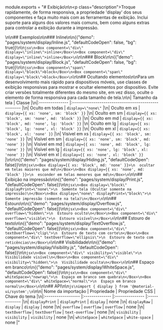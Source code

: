 module.exports = "# Exibição\n\n<p class=\"description\">Troque rapidamente, de forma responsiva, a propriedade 'display' dos seus componentes e faça muito mais com as ferramentas de exibição. Inclui suporte para alguns dos valores mais comuns, bem como alguns extras para controlar a exibição durante a impressão.</p>\n\n## Exemplos\n\n### Inline\n\n{{\"demo\": \"pages/system/display/Inline.js\", \"defaultCodeOpen\": false, \"bg\": true}}\n\n```jsx\n<Box component=\"div\" display=\"inline\">inline</Box>\n<Box component=\"div\" display=\"inline\">inline</Box>\n```\n\n### Block\n\n{{\"demo\": \"pages/system/display/Block.js\", \"defaultCodeOpen\": false, \"bg\": true}}\n\n```jsx\n<Box component=\"span\" display=\"block\">block</Box>\n<Box component=\"span\" display=\"block\">block</Box>\n```\n\n## Ocultando elementos\n\nPara um desenvolvimento mais rápido para dispositivos móveis, use classes de exibição responsivas para mostrar e ocultar elementos por dispositivo. Evite criar versões totalmente diferentes do mesmo site, em vez disso, oculte o elemento de forma responsiva para cada tamanho de tela.\n\n| Tamanho da tela | Classe                                               |\n|:--------------- |:---------------------------------------------------- |\n| Oculto em todas | `display=\"none\"`                                     |\n| Oculto em xs    | `display={{ xs: 'none', sm: 'block' }}`              |\n| Oculto em sm    | `display={{ xs: 'block', sm: 'none', md: 'block' }}` |\n| Oculto em md    | `display={{ xs: 'block', md: 'none', lg: 'block' }}` |\n| Oculto em lg    | `display={{ xs: 'block', lg: 'none', xl: 'block' }}` |\n| Oculto em xl    | `display={{ xs: 'block', xl: 'none' }}`              |\n| Visível em xs   | `display={{ xs: 'block', sm: 'none' }}`              |\n| Visível em sm   | `display={{ xs: 'none', sm: 'block', md: 'none' }}`  |\n| Visível em md   | `display={{ xs: 'none', md: 'block', lg: 'none' }}`  |\n| Visível em lg   | `display={{ xs: 'none', lg: 'block', xl: 'none' }}`  |\n| Visível em xl   | `display={{ xs: 'none', xl: 'block' }}`              |\n\n\n{{\"demo\": \"pages/system/display/Hiding.js\", \"defaultCodeOpen\": false}}\n\n```jsx\n<Box display={{ xs: 'block', md: 'none' }}>\n  ocultar em telas maiores que md\n</Box>\n<Box display={{ xs: 'none', md: 'block' }}>\n  esconder em telas menores que md\n</Box>\n```\n\n## Exibição na impressão\n\n{{\"demo\": \"pages/system/display/Print.js\", \"defaultCodeOpen\": false}}\n\n```jsx\n<Box display=\"block\" displayPrint=\"none\">\n  Somente tela (Ocultar somente na impressão)\n</Box>\n<Box display=\"none\" displayPrint=\"block\">\n  Somente impressão (somente na tela)\n</Box>\n```\n\n## Estouro\n\n{{\"demo\": \"pages/system/display/Overflow.js\", \"defaultCodeOpen\": false}}\n\n```jsx\n<Box component=\"div\" overflow=\"hidden\">\n  Estouro oculto\n</Box>\n<Box component=\"div\" overflow=\"visible\">\n  Estouro visível\n</Box>\n```\n\n## Estouro de texto\n\n{{\"demo\": \"pages/system/display/TextOverflow.js\", \"defaultCodeOpen\": false}}\n\n```jsx\n<Box component=\"div\" textOverflow=\"clip\">\n  Estouro de texto com corte\n</Box>\n<Box component=\"div\" textOverflow=\"ellipsis\">\n  Estouro de texto com reticências\n</Box>\n```\n\n## Visibilidade\n\n{{\"demo\": \"pages/system/display/Visibility.js\", \"defaultCodeOpen\": false}}\n\n```jsx\n<Box component=\"div\" visibility=\"visible\">\n  Visibilidade visível\n</Box>\n<Box component=\"div\" visibility=\"hidden\">\n  Visibilidade oculta\n</Box>\n```\n\n## Espaço em branco\n\n{{\"demo\": \"pages/system/display/WhiteSpace.js\", \"defaultCodeOpen\": false}}\n\n```jsx\n<Box component=\"div\" whiteSpace=\"nowrap\">\n  Espaço em branco sem quebra\n</Box>\n<Box component=\"div\" whiteSpace=\"normal\">\n  Espaço em branco normal\n</Box>\n```\n\n## API\n\n```js\nimport { display } from '@material-ui/system';\n```\n\n| Nome da importação | Propriedade    | Propriedade CSS | Chave do tema |\n|:------------------ |:-------------- |:--------------- |:------------- |\n| `displayPrint`     | `displayPrint` | `display`       | none          |\n| `displayRaw`       | `display`      | `display`       | none          |\n| `overflow`         | `overflow`     | `overflow`      | none          |\n| `textOverflow`     | `textOverflow` | `text-overflow` | none          |\n| `visibility`       | `visibility`   | `visibility`    | none          |\n| `whiteSpace`       | `whiteSpace`   | `white-space`   | none          |"